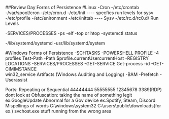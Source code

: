 ##Review Day 
Forms of Persistence 
#Linux
-Cron
    -/etc/crontab
    -/var/spool/cron
    -/etc/cron.d
-/etc/Init  ---- specfies run levels for sysv
-/etc/profile
-/etc/enironment
-/etc/inittab  ---- Sysv
-/etc/rc.d/rc0.d/           Run Levels

-SERVICES/PROCESSES
    -ps -elf
    -top or htop
    -systemctl status <pid>
    
-/lib/systemd/systemd
-usr/lib/systemd/system




#Windows
Forms of Persistence
-SCHTASKS
-POWERSHELL PROFILE
  -4 profiles
  Test-Path -Path $profile.currentUsercurrentHost
-REGISTRY LOCATIONS
-SERVICES/PROCESSES
    -GET-SERVICE
      Get-process -id <pid>
    -GET-CIMIMSTANCE     
      win32_service
Artifacts (Windows Auditing and Logging)
-BAM
-Prefetch
-Userassist

Ports: Repeating or Sequential
44444444
55555555
12345678
3389(RDP) dont look at
Obfuscation:
taking the name of something legit ex.GoogleUpdate
Abnormal for a Gov device ex.Spotify, Steam, Discord
Mispellings of words
C:\windows\system32
C:\users\public\downloads\(for ex.) svchost.exe        stuff running from the wrong area


